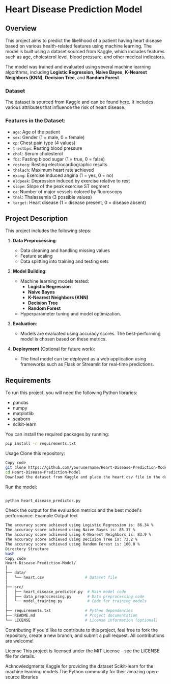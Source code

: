 # Heart Disease Prediction Model

## Overview

This project aims to predict the likelihood of a patient having heart disease based on various health-related features using machine learning. The model is built using a dataset sourced from Kaggle, which includes features such as age, cholesterol level, blood pressure, and other medical indicators.

The model was trained and evaluated using several machine learning algorithms, including **Logistic Regression**, **Naive Bayes**, **K-Nearest Neighbors (KNN)**, **Decision Tree**, and **Random Forest**.

### Dataset

The dataset is sourced from Kaggle and can be found [here](https://www.kaggle.com/datasets/johnsmith88/heart-disease-dataset). It includes various attributes that influence the risk of heart disease.

### Features in the Dataset:
- `age`: Age of the patient
- `sex`: Gender (1 = male, 0 = female)
- `cp`: Chest pain type (4 values)
- `trestbps`: Resting blood pressure
- `chol`: Serum cholesterol
- `fbs`: Fasting blood sugar (1 = true, 0 = false)
- `restecg`: Resting electrocardiographic results
- `thalach`: Maximum heart rate achieved
- `exang`: Exercise induced angina (1 = yes, 0 = no)
- `oldpeak`: Depression induced by exercise relative to rest
- `slope`: Slope of the peak exercise ST segment
- `ca`: Number of major vessels colored by fluoroscopy
- `thal`: Thalassemia (3 possible values)
- `target`: Heart disease (1 = disease present, 0 = disease absent)

## Project Description

This project includes the following steps:
1. **Data Preprocessing**:
    - Data cleaning and handling missing values
    - Feature scaling
    - Data splitting into training and testing sets

2. **Model Building**:
    - Machine learning models tested:
        - **Logistic Regression**
        - **Naive Bayes**
        - **K-Nearest Neighbors (KNN)**
        - **Decision Tree**
        - **Random Forest**
    - Hyperparameter tuning and model optimization.

3. **Evaluation**:
    - Models are evaluated using accuracy scores. The best-performing model is chosen based on these metrics.

4. **Deployment** (Optional for future work):
    - The final model can be deployed as a web application using frameworks such as Flask or Streamlit for real-time predictions.

## Requirements

To run this project, you will need the following Python libraries:

- pandas
- numpy
- matplotlib
- seaborn
- scikit-learn

You can install the required packages by running:

```bash
pip install -r requirements.txt
```
Usage
Clone this repository:
```bash
Copy code
git clone https://github.com/yourusername/Heart-Disease-Prediction-Model.git
cd Heart-Disease-Prediction-Model
Download the dataset from Kaggle and place the heart.csv file in the data/ directory.
```
Run the model:

```bash

python heart_disease_predictor.py
```
Check the output for the evaluation metrics and the best model's performance.
Example Output
text
```bash
The accuracy score achieved using Logistic Regression is: 86.34 %
The accuracy score achieved using Naive Bayes is: 85.37 %
The accuracy score achieved using K-Nearest Neighbors is: 83.9 %
The accuracy score achieved using Decision Tree is: 72.2 %
The accuracy score achieved using Random Forest is: 100.0 %
Directory Structure
bash
Copy code
Heart-Disease-Prediction-Model/
│
├── data/
│   └── heart.csv                  # Dataset file
│
├── src/
│   ├── heart_disease_predictor.py  # Main model code
│   ├── data_preprocessing.py       # Data preprocessing code
│   └── model_training.py           # Code for training models
│
├── requirements.txt               # Python dependencies
├── README.md                      # Project documentation
└── LICENSE                        # License information (optional)
```

Contributing
If you'd like to contribute to this project, feel free to fork the repository, create a new branch, and submit a pull request. All contributions are welcome!

License
This project is licensed under the MIT License - see the LICENSE file for details.

Acknowledgments
Kaggle for providing the dataset
Scikit-learn for the machine learning models
The Python community for their amazing open-source libraries

